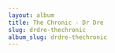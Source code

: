 ```yaml
---
layout: album
title: The Chronic - Dr Dre
slug: drdre-thechronic
album_slug: drdre-thechronic
---
```

